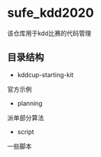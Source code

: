 # sufe_kdd2020

该仓库用于kdd比赛的代码管理

## 目录结构

- kddcup-starting-kit

官方示例

- planning

派单部分算法

- script

一些脚本
